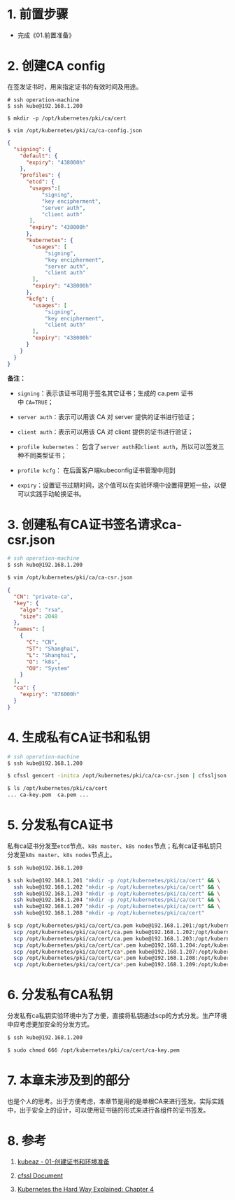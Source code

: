 # 1. 前置步骤

- 完成《01.前置准备》



# 2. 创建CA config

在签发证书时，用来指定证书的有效时间及用途。

```shell
# ssh operation-machine
$ ssh kube@192.168.1.200

$ mkdir -p /opt/kubernetes/pki/ca/cert

$ vim /opt/kubernetes/pki/ca/ca-config.json
```

```json
{
  "signing": {
    "default": {
      "expiry": "438000h"
    },
    "profiles": {
      "etcd": {
       "usages":[
           "signing",
           "key encipherment",
           "server auth",
           "client auth"
       ],
       "expiry": "438000h"
      },
      "kubernetes": {
        "usages": [
            "signing",
            "key encipherment",
            "server auth",
            "client auth"
        ],
        "expiry": "438000h"
      },
      "kcfg": {
        "usages": [
            "signing",
            "key encipherment",
            "client auth"
        ],
        "expiry": "438000h"
      }
    }
  }
}
```

**备注：**

- `signing`：表示该证书可用于签名其它证书；生成的 ca.pem 证书中 `CA=TRUE`；

- `server auth`：表示可以用该 CA 对 server 提供的证书进行验证；

- `client auth`：表示可以用该 CA 对 client 提供的证书进行验证；

- `profile kubernetes`： 包含了`server auth`和`client auth`，所以可以签发三种不同类型证书；

- `profile kcfg`： 在后面客户端kubeconfig证书管理中用到

- `expiry`：设置证书过期时间，这个值可以在实验环境中设置得更短一些，以便可以实践手动轮换证书。



# 3. 创建私有CA证书签名请求ca-csr.json

```bash
# ssh operation-machine
$ ssh kube@192.168.1.200

$ vim /opt/kubernetes/pki/ca/ca-csr.json
```

```json
{
  "CN": "private-ca",
  "key": {
    "algo": "rsa",
    "size": 2048
  },
  "names": [
    {
      "C": "CN",
      "ST": "Shanghai",
      "L": "Shanghai",
      "O": "k8s",
      "OU": "System"
    }
  ],
  "ca": {
    "expiry": "876000h"
  }
}
```



# 4. 生成私有CA证书和私钥

```bash
# ssh operation-machine
$ ssh kube@192.168.1.200

$ cfssl gencert -initca /opt/kubernetes/pki/ca/ca-csr.json | cfssljson -bare /opt/kubernetes/pki/ca/cert/ca

$ ls /opt/kubernetes/pki/ca/cert
... ca-key.pem  ca.pem ...
```



# 5. 分发私有CA证书

私有ca证书分发至`etcd`节点、`k8s master`、`k8s nodes`节点；私有ca证书私钥只分发至`k8s master`、`k8s nodes`节点上。

```bash
$ ssh kube@192.168.1.200

$ ssh kube@192.168.1.201 "mkdir -p /opt/kubernetes/pki/ca/cert" && \
  ssh kube@192.168.1.202 "mkdir -p /opt/kubernetes/pki/ca/cert" && \
  ssh kube@192.168.1.203 "mkdir -p /opt/kubernetes/pki/ca/cert" && \
  ssh kube@192.168.1.204 "mkdir -p /opt/kubernetes/pki/ca/cert" && \
  ssh kube@192.168.1.207 "mkdir -p /opt/kubernetes/pki/ca/cert" && \
  ssh kube@192.168.1.208 "mkdir -p /opt/kubernetes/pki/ca/cert"

$ scp /opt/kubernetes/pki/ca/cert/ca.pem kube@192.168.1.201:/opt/kubernetes/pki/ca/cert/ca.pem && \
  scp /opt/kubernetes/pki/ca/cert/ca.pem kube@192.168.1.202:/opt/kubernetes/pki/ca/cert/ca.pem && \
  scp /opt/kubernetes/pki/ca/cert/ca.pem kube@192.168.1.203:/opt/kubernetes/pki/ca/cert/ca.pem && \
  scp /opt/kubernetes/pki/ca/cert/ca*.pem kube@192.168.1.204:/opt/kubernetes/pki/ca/cert/ && \
  scp /opt/kubernetes/pki/ca/cert/ca*.pem kube@192.168.1.207:/opt/kubernetes/pki/ca/cert/ && \
  scp /opt/kubernetes/pki/ca/cert/ca*.pem kube@192.168.1.208:/opt/kubernetes/pki/ca/cert/ && \
  scp /opt/kubernetes/pki/ca/cert/ca*.pem kube@192.168.1.209:/opt/kubernetes/pki/ca/cert/
```



# 6. 分发私有CA私钥

分发私有ca私钥实验环境中为了方便，直接将私钥通过scp的方式分发。生产环境中应考虑更加安全的分发方式。

```bash
$ ssh kube@192.168.1.200

$ sudo chmod 666 /opt/kubernetes/pki/ca/cert/ca-key.pem
```



# 7. 本章未涉及到的部分

也是个人的思考。出于方便考虑，本章节是用的是单根CA来进行签发。实际实践中，出于安全上的设计，可以使用证书链的形式来进行各组件的证书签发。



# 8. 参考

1. [kubeaz - 01-创建证书和环境准备](https://github.com/easzlab/kubeasz/blob/master/docs/setup/01-CA_and_prerequisite.md)

2. [cfssl Document](https://github.com/cloudflare/cfssl/blob/master/doc/cmd/cfssl.txt)

3. [Kubernetes the Hard Way Explained: Chapter 4](https://blog.container-solutions.com/kubernetes-the-hard-way-explained-chapter-4)
